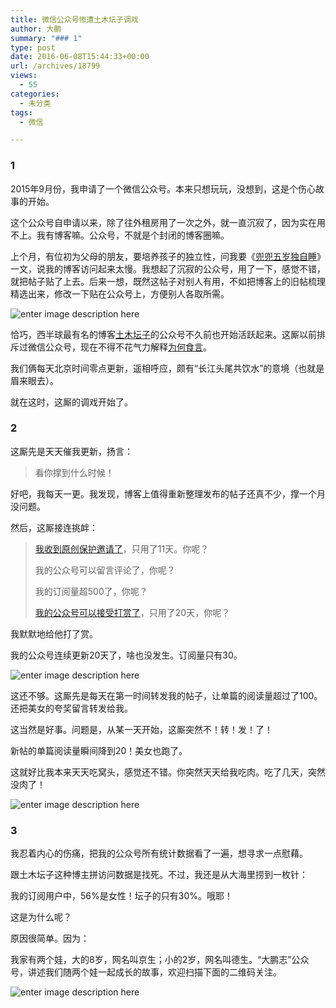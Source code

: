```yaml
---
title: 微信公众号惨遭土木坛子调戏
author: 大鹏
summary: "### 1"
type: post
date: 2016-06-08T15:44:33+00:00
url: /archives/18799
views:
  - 55
categories:
  - 未分类
tags:
  - 微信

---
```

### 1

2015年9月份，我申请了一个微信公众号。本来只想玩玩，没想到，这是个伤心故事的开始。

这个公众号自申请以来，除了往外租房用了一次之外，就一直沉寂了，因为实在用不上。我有博客嘛。公众号，不就是个封闭的博客圈嘛。

上个月，有位初为父母的朋友，要培养孩子的独立性，问我要《[兜兜五岁独自睡][1]》一文，说我的博客访问起来太慢。我想起了沉寂的公众号，用了一下，感觉不错，就把帖子贴了上去。后来一想，既然这帖子对别人有用，不如把博客上的旧帖梳理精选出来，修改一下贴在公众号上，方便别人各取所需。

![enter image description here][2]

恰巧，西半球最有名的博客[土木坛子][3]的公众号不久前也开始活跃起来。这厮以前排斥过微信公众号，现在不得不花气力解释[为何食言][4]。

我们俩每天北京时间零点更新，遥相呼应，颇有“长江头尾共饮水”的意境（也就是眉来眼去）。

就在这时，这厮的调戏开始了。

### 2

这厮先是天天催我更新，扬言：

> 看你撑到什么时候！

好吧，我每天一更。我发现，博客上值得重新整理发布的帖子还真不少，撑一个月没问题。

然后，这厮接连挑衅：

> [我收到原创保护邀请了][5]，只用了11天。你呢？
> 
> 我的公众号可以留言评论了，你呢？
> 
> 我的订阅量超500了，你呢？
> 
> [我的公众号可以接受打赏了][6]，只用了20天，你呢？

我默默地给他打了赏。

我的公众号连续更新20天了，啥也没发生。订阅量只有30。

![enter image description here][7]

这还不够。这厮先是每天在第一时间转发我的帖子，让单篇的阅读量超过了100。还把美女的夸奖留言转发给我。

这当然是好事。问题是，从某一天开始，这厮突然不！转！发！了！

新帖的单篇阅读量瞬间降到20！美女也跑了。

这就好比我本来天天吃窝头，感觉还不错。你突然天天给我吃肉。吃了几天，突然没肉了！

![enter image description here][8]

### 3

我忍着内心的伤痛，把我的公众号所有统计数据看了一遍，想寻求一点慰藉。

跟土木坛子这种博主拼访问数据是找死。不过，我还是从大海里捞到一枚针：

我的订阅用户中，56%是女性！坛子的只有30%。哦耶！

这是为什么呢？

原因很简单。因为：

我家有两个娃，大的8岁，网名叫京生；小的2岁，网名叫德生。“大鹏志”公众号，讲述我们随两个娃一起成长的故事，欢迎扫描下面的二维码关注。

![enter image description here][9]

 [1]: http://pzhao.org/archives/15538
 [2]: http://a1.att.hudong.com/33/60/19300001219446131995605881312.jpg
 [3]: https://tumutanzi.com
 [4]: https://tumutanzi.com/archives/15269
 [5]: https://tumutanzi.com/archives/15275
 [6]: https://tumutanzi.com/archives/15278
 [7]: https://eseosarainfire.files.wordpress.com/2015/03/brokenheart-blog.jpg
 [8]: https://i.ytimg.com/vi/7k6DvadR20A/maxresdefault.jpg
 [9]: http://pzhao.org/wp-content/uploads/2016/06/%E5%BE%AE%E4%BF%A1%E5%85%AC%E4%BC%97%E5%8F%B7.jpg
